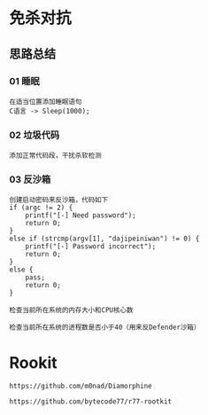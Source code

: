 # 免杀对抗
## 思路总结
### 01 睡眠
```
在适当位置添加睡眠语句
C语言 -> Sleep(1000);
```
### 02 垃圾代码
```
添加正常代码段，干扰杀软检测
```
### 03 反沙箱
```
创建启动密码来反沙箱，代码如下
if (argc != 2) {
    printf("[-] Need password");
    return 0;
}
else if (strcmp(argv[1], "dajipeiniwan") != 0) {
    printf("[-] Password incorrect");
    return 0;
}
else {
    pass;
    return 0;
}
```
```
检查当前所在系统的内存大小和CPU核心数
```
```
检查当前所在系统的进程数是否小于40（用来反Defender沙箱）
```
# Rookit
```
https://github.com/m0nad/Diamorphine

https://github.com/bytecode77/r77-rootkit
```